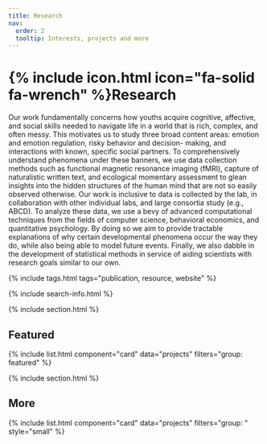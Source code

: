```yaml
---
title: Research
nav:
  order: 2
  tooltip: Interests, projects and more
---
```


# {% include icon.html icon="fa-solid fa-wrench" %}Research

Our work fundamentally concerns how youths acquire cognitive, affective, and social skills
needed to navigate life in a world that is rich, complex, and often messy. This motivates us to
study three broad content areas: emotion and emotion regulation, risky behavior and decision-
making, and interactions with known, specific social partners. To comprehensively understand
phenomena under these banners, we use data collection methods such as functional magnetic
resonance imaging (fMRI), capture of naturalistic written text, and ecological momentary
assessment to glean insights into the hidden structures of the human mind that are not so
easily observed otherwise. Our work is inclusive to data is collected by the lab, in collaboration
with other individual labs, and large consortia study (e.g., ABCD). To analyze these data, we use
a bevy of advanced computational techniques from the fields of computer science, behavioral
economics, and quantitative psychology. By doing so we aim to provide tractable explanations
of why certain developmental phenomena occur the way they do, while also being able to
model future events. Finally, we also dabble in the development of statistical methods in service
of aiding scientists with research goals similar to our own.

{% include tags.html tags="publication, resource, website" %}

{% include search-info.html %}

{% include section.html %}

## Featured

{% include list.html component="card" data="projects" filters="group: featured" %}

{% include section.html %}

## More

{% include list.html component="card" data="projects" filters="group: " style="small" %}
